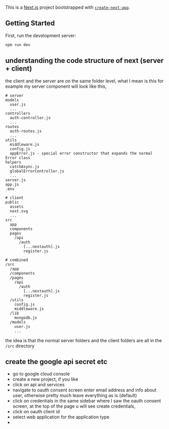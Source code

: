 This is a [Next.js](https://nextjs.org/) project bootstrapped with [`create-next-app`](https://github.com/vercel/next.js/tree/canary/packages/create-next-app).

## Getting Started

First, run the development server:

```bash
npm run dev
```

## understanding the code structure of next (server + client)
the client and the server are on the same folder level, what I mean is this for example my server component will look like this,
```
# server
models
  user.js
  ...
controllers
  auth-controller.js
  ...
routes
  auth-routes.js
  ...
utils
  middleware.js
  config.js
  appError.js - special error constructor that expands the normal Error class
helpers
  catchAsync.js
  globalErrorController.js
  ...
server.js
app.js
.env
```

```
# client
public
  assets
  next.svg
  ...
src
  app
  components
  pages
    /api
      /auth
        [...nextauth].js
        register.js
```

```
# combined
/src
  /app
  /components
  /pages
    /api
      /auth
        [...nextauth].js
        register.js
  /utils
    config.js
    middleware.js
  /lib
    mongodb.js
  /models
    user.js
    ...
```
the idea is that the normal server folders and the client folders are all in the `/src` directory

## create the google api secret etc
- go to google cloud console
- create a new project, if you like
- click on api and services
- navigate to oauth consent screen
  enter email address and info about user, otherwise pretty much leave everything as is (default)
- click on credentials in the same sidebar where I saw the oauth consent screen, at the top of  the page u will see create credentials,
- click on oauth client id
- select web application for the application type
-  

